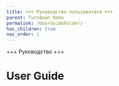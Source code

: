 ```yaml
---
title: +++ Руководство пользователя +++
parent: Turndown Demo
permalink: /UserGuideFolder/
has_children: true
nav_order: 1
---
```


+++ Руководство +++

# User Guide
